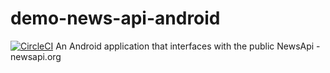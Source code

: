 # demo-news-api-android
[![CircleCI](https://circleci.com/gh/Markmwaura/NewsReel.svg?style=svg)](https://circleci.com/gh/Markmwaura/NewsReel)
An Android application that interfaces with the public NewsApi - newsapi.org
